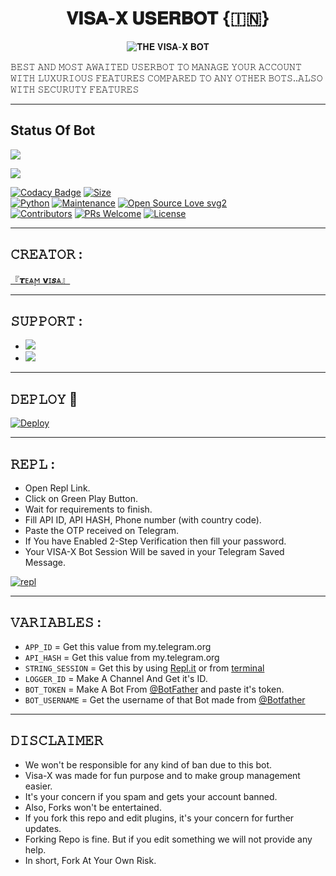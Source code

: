 <h1 align="center">
<b>𝐕𝐈𝐒𝐀-𝐗 𝐔𝐒𝐄𝐑𝐁𝐎𝐓 {🇮🇳}</b>
</h1>
<p align="center">
  <img src="https://telegra.ph/file/cc082828d690d2410289f.jpg" alt="𝐓𝐇𝐄 𝐕𝐈𝐒𝐀-𝐗 𝐁𝐎𝐓">

𝙱𝙴𝚂𝚃  𝙰𝙽𝙳  𝙼𝙾𝚂𝚃  𝙰𝚆𝙰𝙸𝚃𝙴𝙳  𝚄𝚂𝙴𝚁𝙱𝙾𝚃  𝚃𝙾  𝙼𝙰𝙽𝙰𝙶𝙴  𝚈𝙾𝚄𝚁  𝙰𝙲𝙲𝙾𝚄𝙽𝚃 𝚆𝙸𝚃𝙷 𝙻𝚄𝚇𝚄𝚁𝙸𝙾𝚄𝚂 𝙵𝙴𝙰𝚃𝚄𝚁𝙴𝚂 𝙲𝙾𝙼𝙿𝙰𝚁𝙴𝙳 𝚃𝙾 𝙰𝙽𝚈 𝙾𝚃𝙷𝙴𝚁 𝙱𝙾𝚃𝚂..𝙰𝙻𝚂𝙾 𝚆𝙸𝚃𝙷 𝚂𝙴𝙲𝚄𝚁𝚄𝚃𝚈 𝙵𝙴𝙰𝚃𝚄𝚁𝙴𝚂 </p>

-----

## Status Of Bot 

<p align="left"><a href="https://github.com/callmevp/VisaXBot/network/members"><img src="https://img.shields.io/github/forks/callmevp/VisaXBot?label=Forks&logoColor=Black&style=social"></a><p align="left"><a href="https://github.com/callmevp/VisaXBot/stargazers"><img src="https://img.shields.io/github/stars/callmevp/VisXBot?logoColor=Blue&style=social"></a><p align="left"><a href="https://github.com/callmevp/VisaXBot"></a><p align="left"><a href="https://github.com/callmevp/VisaXBot?"></

[![Codacy Badge](https://api.codacy.com/project/badge/Grade/f7c51539e67b483bb8d7749acca51d3a)](https://app.codacy.com/gh/callmevp/VisaXbot?utm_source=github.com&utm_medium=referral&utm_content=callmevp/VisaXbot&utm_campaign=Badge_Grade_Settings)
[![Size](https://img.shields.io/github/repo-size/callmevp/VisaXBot?style=flat-square&color=green)](https://github.com/callmevp/VisaXBot)   
[![Python](https://img.shields.io/badge/Python-v3.9-blue)](https://www.python.org/)
[![Maintenance](https://img.shields.io/badge/Maintained%3F-yes-green.svg)](https://github.com/callmevp/VisaXBot/graphs/commit-activity)
[![Open Source Love svg2](https://badges.frapsoft.com/os/v2/open-source.svg?v=103)](https://github.com/callmevp/VisaXBot)   
[![Contributors](https://img.shields.io/github/contributors/callmevp/VisaXBot?style=flat-square&color=green)](https://github.com/callmevp/VisaXBot/graphs/contributors)
[![PRs Welcome](https://img.shields.io/badge/PRs-welcome-brightgreen.svg?style=flat-square)](https://makeapullrequest.com)
[![License](https://img.shields.io/badge/License-AGPL-blue)](https://github.com/callmevp/VisaXBot/blob/main/LICENSE)

------

## 𝙲𝚁𝙴𝙰𝚃𝙾𝚁 : 
[『𝞽ᴇѧϻ 𝘃ɪ𝒔ѧ』](https://t.me/VISA_SUPPORT)

---------------

## 𝚂𝚄𝙿𝙿𝙾𝚁𝚃 :

- <a href="https://t.me/VISA_SUPPORT"><img src="https://img.shields.io/badge/Join-SUPPORT%20GROUP-red.svg?logo=Telegram"></a>
- <a href="https://t.me/Visa_Update"><img src="https://img.shields.io/badge/Join-SUPPORT%20CHANNEL-red.svg?logo=Telegram"></a>

-------------------------------------------------

## 𝙳𝙴𝙿𝙻𝙾𝚈  🚀

[![Deploy]()](https://heroku.com/deploy?template=https://github.com/callmevp/VisaXBot)

------------------------------------------------
## 𝚁𝙴𝙿𝙻 :                

- Open Repl Link.
- Click on Green Play Button.
- Wait for requirements to finish.
- Fill API ID, API HASH, Phone number (with country code).
- Paste the OTP received on Telegram.
- If You have Enabled 2-Step Verification then fill your password.
- Your VISA-X Bot Session Will be saved in your Telegram Saved Message.

[![repl]()](https://replit.com/@D15H4NT0P/VISA-X-BOT)
    
-------------------------------------------------
## 𝚅𝙰𝚁𝙸𝙰𝙱𝙻𝙴𝚂 :
                            
- `APP_ID`  =  Get this value from my.telegram.org
- `API_HASH`  =  Get this value from my.telegram.org
- `STRING_SESSION`  =  Get this by using [Repl.it](#Repl) or from [terminal](#Terminal)
- `LOGGER_ID`  =  Make A Channel And Get it's ID.
- `BOT_TOKEN`  =  Make A Bot From [@BotFather](https://t.me/botfather) and paste it's token.
- `BOT_USERNAME`  =  Get the username of that Bot made from [@Botfather](https://t.me/botfather)
------------
## 𝙳𝙸𝚂𝙲𝙻𝙰𝙸𝙼𝙴𝚁 


- We won't be responsible for any kind of ban due to this bot.
- Visa-X was made for fun purpose and to make group management easier.
- It's your concern if you spam and gets your account banned.
- Also, Forks won't be entertained.
- If you fork this repo and edit plugins, it's your concern for further updates.
- Forking Repo is fine. But if you edit something we will not provide any help.
- In short, Fork At Your Own Risk.


